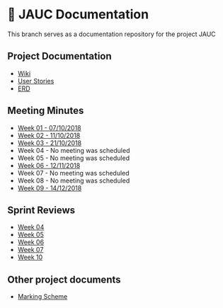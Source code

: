 # 📘 JAUC Documentation

This branch serves as a documentation repository for the project JAUC

## Project Documentation

- [Wiki](/wiki)
- [User Stories](docs/user-stories.md)
- [ERD](docs/ERD.md)

## Meeting Minutes

- [Week 01 - 07/10/2018](docs/minutes/week-01.md)
- [Week 02 - 11/10/2018](docs/minutes/week-02.md)
- [Week 03 - 21/10/2018](docs/minutes/week-03.md)
- Week 04 - No meeting was scheduled
- Week 05 - No meeting was scheduled
- [Week 06 - 12/11/2018](docs/minutes/week-06.md)
- Week 07 - No meeting was scheduled
- Week 08 - No meeting was scheduled
- [Week 09 - 14/12/2018](docs/minutes/week-09.md)

## Sprint Reviews

- [Week 04](docs/sprints/week-04.md)
- [Week 05](docs/sprints/week-05.md)
- [Week 06](docs/sprints/week-06.md)
- [Week 07](docs/sprints/week-07.md)
- [Week 10](docs/sprints/week-10.md)

## Other project documents

- [Marking Scheme](docs/marks.md)
